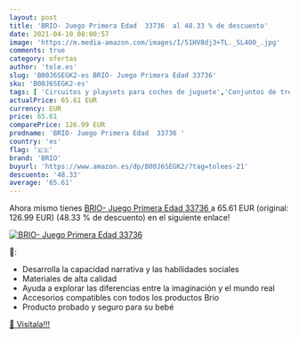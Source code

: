 ```yaml
---
layout: post
title: 'BRIO- Juego Primera Edad  33736  al 48.33 % de descuento'
date: 2021-04-10 08:00:57
image: 'https://m.media-amazon.com/images/I/51HV8dj3+TL._SL400_.jpg'
comments: true
category: ofertas
author: 'tole.es'
slug: 'B00J6SEGK2-es BRIO- Juego Primera Edad 33736'
sku: 'B00J6SEGK2-es'
tags: [ 'Circuitos y playsets para coches de juguete','Conjuntos de trenes y vehículos sobre raíles para niños','Juguetes','Juguetes y juegos','Muñecos y figuras','Vehículos de juguete para niños','brio','brio-', ]
actualPrice: 65.61 EUR
currency: EUR
price: 65.61
comparePrice: 126.99 EUR
prodname: 'BRIO- Juego Primera Edad  33736 '
country: 'es'
flag: '🇪🇸'
brand: 'BRIO'
buyurl: 'https://www.amazon.es/dp/B00J6SEGK2/?tag=tolees-21'
descuento: '48.33'
average: '65.61'
---
```


Ahora mismo tienes [BRIO- Juego Primera Edad  33736 ](https://www.amazon.es/dp/B00J6SEGK2/?tag=tolees-21) a 65.61 EUR (original: 126.99 EUR) (48.33 %  de descuento) en el siguiente enlace!

[![BRIO- Juego Primera Edad  33736 ](https://m.media-amazon.com/images/I/51HV8dj3+TL._SL400_.jpg)](https://www.amazon.es/dp/B00J6SEGK2/?tag=tolees-21)

🔎:

- Desarrolla la capacidad narrativa y las habilidades sociales
- Materiales de alta calidad
- Ayuda a explorar las diferencias entre la imaginación y el mundo real
- Accesorios compatibles con todos los productos Brio
- Producto probado y seguro para su bebé

[🛒 Visítala!!!](https://www.amazon.es/dp/B00J6SEGK2/?tag=tolees-21)
